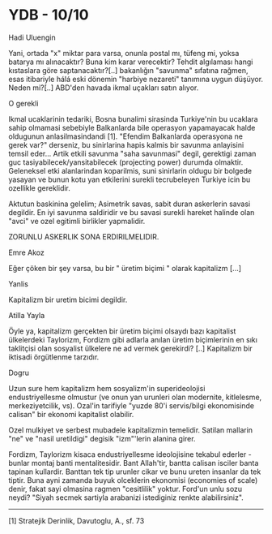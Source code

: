 # YDB - 10/10

Hadi Uluengin

Yani, ortada "x" miktar para varsa, onunla postal mı, tüfeng mi, yoksa batarya mı alınacaktır? Buna kim karar verecektir? Tehdit algılaması hangi kıstaslara göre saptanacaktır?[..] bakanlığın "savunma" sıfatına rağmen, esas itibariyle hálá eski dönemin "harbiye nezareti" tanımına uygun düşüyor. Neden mi?[..] ABD'den havada ikmal uçakları satın alıyor.

O gerekli

Ikmal ucaklarinin tedariki, Bosna bunalimi sirasinda Turkiye'nin bu ucaklara sahip olmamasi sebebiyle Balkanlarda bile operasyon yapamayacak halde oldugunun anlasilmasindandi [1]. "Efendim Balkanlarda operasyona ne gerek var?" derseniz, bu sinirlarina hapis kalmis bir savunma anlayisini temsil eder... Artik etkili savunma "saha savunmasi" degil, gerektigi zaman guc tasiyabilecek/yansitabilecek (projecting power) durumda olmaktir. Geleneksel etki alanlarindan koparilmis, suni sinirlarin oldugu bir bolgede yasayan ve bunun kotu yan etkilerini surekli tecrubeleyen Turkiye icin bu ozellikle gereklidir.

Aktutun baskinina gelelim; Asimetrik savas, sabit duran askerlerin savasi degildir. En iyi savunma saldiridir ve bu savasi surekli hareket halinde olan "avci" ve ozel egitimli birlikler yapmalidir.

ZORUNLU ASKERLIK SONA ERDIRILMELIDIR.

Emre Akoz

Eğer çöken bir şey varsa, bu bir " üretim biçimi " olarak kapitalizm [...]

Yanlis

Kapitalizm bir uretim bicimi degildir.

Atilla Yayla

Öyle ya, kapitalizm gerçekten bir üretim biçimi olsaydı bazı kapitalist ülkelerdeki Taylorizm, Fordizm gibi adlarla anılan üretim biçimlerinin en sıkı taklitçisi olan sosyalist ülkelere ne ad vermek gerekirdi? [..] Kapitalizm bir iktisadi örgütlenme tarzıdır.

Dogru

Uzun sure hem kapitalizm hem sosyalizm'in superideolojisi endustriyellesme olmustur (ve onun yan urunleri olan modernite, kitlelesme, merkeziyetcilik, vs). Ozal'in tarifiyle "yuzde 80'i servis/bilgi ekonomisinde calisan" bir ekonomi kapitalist olabilir.

Ozel mulkiyet ve serbest mubadele kapitalizmin temelidir. Satilan mallarin "ne" ve "nasil uretildigi" degisik "izm"'lerin alanina girer.

Fordizm, Taylorizm kisaca endustriyellesme ideolojisine tekabul ederler - bunlar montaj banti mentalitesidir. Bant Allah'tir, bantta calisan isciler banta tapinan kullardir. Banttan tek tip urunler cikar ve bunu ureten insanlar da tek tiptir. Buna ayni zamanda buyuk olceklerin ekonomisi (economies of scale) denir, fakat sayi olmasina ragmen "cesitlilik" yoktur. Ford'un unlu sozu neydi? "Siyah secmek sartiyla arabanizi istediginiz renkte alabilirsiniz".

---

[1] Stratejik Derinlik, Davutoglu, A., sf. 73
